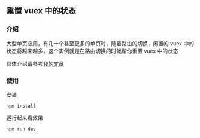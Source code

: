 ## 重置 vuex 中的状态

### 介绍
大型单页应用，有几十个甚至更多的单页时，随着路由的切换，闲置的 vuex 中的状态将越来越多，这个实例就是在路由切换的时候帮你重置 vuex 中的状态

具体介绍请参考[我的文章](https://github.com/huangshuwei/blog/issues/11)

### 使用

安装
```
npm install
```

运行起来看效果
```
npm run dev
```



